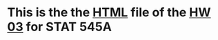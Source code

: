 # This is the  the [HTML](https://stat545-ubc-hw-2019-20.github.io/stat545-hw-minsisung/HW_03/HW_03.html) file of the [HW 03](https://stat545.stat.ubc.ca/evaluation/hw03/hw03/) for STAT 545A

